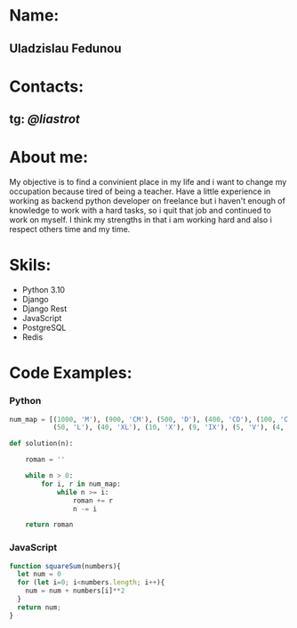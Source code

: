 # Name:
## Uladzislau Fedunou

# Contacts:

## tg: *@liastrot*

# About me:
My objective is to find a convinient place in my life and i want to change my occupation because tired of being a teacher. Have a little experience in working as backend python developer on freelance but i haven't enough of knowledge to work with a hard tasks, so i quit that job and continued to work on myself. I think my strengths in that i am working hard and also i respect others time and my time.

# Skils:
* Python 3.10
* Django
* Django Rest
* JavaScript
* PostgreSQL
* Redis

# Code Examples:

### Python
```python
num_map = [(1000, 'M'), (900, 'CM'), (500, 'D'), (400, 'CD'), (100, 'C'), (90, 'XC'),
           (50, 'L'), (40, 'XL'), (10, 'X'), (9, 'IX'), (5, 'V'), (4, 'IV'), (1, 'I')]

def solution(n):

    roman = ''

    while n > 0:
        for i, r in num_map:
            while n >= i:
                roman += r
                n -= i

    return roman
```

### JavaScript

```javascript
function squareSum(numbers){
  let num = 0
  for (let i=0; i<numbers.length; i++){
    num = num + numbers[i]**2
  }
  return num;
}
```